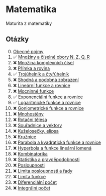 # Matematika

Maturita z matematiky

## Otázky

<!-- prettier-ignore -->
0. [Obecné pojmy](./pages/0-Obecn%C3%A9%20pojmy/_.md)
1. :white_check_mark: [Množiny a číselné obory N, Z, Q, R](./pages/1-Mnoz%CC%8Ciny%20a%20c%CC%8Ci%CC%81selne%CC%81%20obory%20N%2C%20Z%2C%20Q%2C%20R/_.md)
2. :x: [Množina komplexních čísel](./pages/2-Množina%20komplexních%20čísel/_.md)
3. :x: [Přímka a rovina](./pages/3-Pr%CC%8Ci%CC%81mka%20a%20rovina/_.md)
4. :white_check_mark: [Trojúhelník a čtyřúhelník](./pages/4-Troju%CC%81helni%CC%81k%20a%20c%CC%8Ctyr%CC%8Cu%CC%81helni%CC%81k/_.md)
5. :x: [Shodná a podobná zobrazení](./pages/5-Shodná%20a%20podobná%20zobrazení/_.md)
6. :x: [Lineární funkce a rovnice](./pages/6-Lineární%20funkce%20a%20rovnice/_.md)
7. :x: [Mocninné funkce](./pages/7-Mocninná%20funkce/_.md)
8. :white_check_mark: [Exponenciální funkce a rovnice](./pages/8-Exponencia%CC%81lni%CC%81%20funkce%20a%20rovnice/_.md)
9. :white_check_mark: [Logaritmické funkce a rovnice](./pages/9-Logaritmicke%CC%81%20funkce%20a%20rovnice/_.md)
10. :x: [Goniometrické funkce a rovnice](./pages/10-Goniometricke%CC%81%20funkce%20a%20rovnice/_.md)
11. :x: [Mnohostěny](./pages/11-Mnohostěny/_.md)
12. :x: [Rotační tělesa](./pages/12-Rotační%20tělesa/_.md)
13. :x: [Souřadnice a vektory](./pages/13-Sour%CC%8Cadnice%20a%20vektory/_.md)
14. :x: [Kuželosečky, elipsa](./pages/14-Ku%C5%BEelose%C4%8Dky%2C%20elipsa/_.md)
15. :x: [Kružnice](./pages/15-Kruz%CC%8Cnice/_.md)
16. :x: [Parabola a kvadratická funkce a rovnice](./pages/16-Parabola%20a%20kvadratick%C3%A1%20funkce%20a%20rovnice/_.md)
17. :x: [Hyperbola a funkce lineární lomená](./pages/17-Hyperbola%20a%20funkce%20line%C3%A1rn%C3%AD%20lomen%C3%A1/_.md)
18. :x: [Kombinatorika](./pages/18-Kombinatorika/_.md)
19. :x: [Statistika a pravděpodobnosti](./pages/19-Statistika%20a%20Pravděpodobnost/_.md)
20. :x: [Posloupnosti](./pages/20-Posloupnosti/_.md)
21. :x: [Limita posloupnosti a řady](./pages/21-Limita%20posloupnosti%20a%20r%CC%8Cady/_.md)
22. :x: [Limita funkce](./pages/22-Limita%20funkce/_.md)
23. :x: [Diferenciální počet](./pages/23-Diferenci%C3%A1ln%C3%AD%20po%C4%8Det/_.md)
24. :x: [Integrální počet](./pages/24-Integrální%20počet/_.md)
